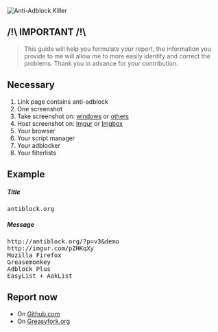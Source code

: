 ![Anti-Adblock Killer](https://raw.githubusercontent.com/reek/anti-adblock-killer/gh-pages/images/header.png)

## /!\ IMPORTANT /!\
> This guide will help you formulate your report, the information you provide to me will allow me to more easily identify and correct the problems. Thank you in advance for your contribution.


## Necessary
1. Link page contains anti-adblock
2. One screenshot
 1. Take screenshot on: [windows](http://www.7tutorials.com/how-use-snipping-tool) or [others](http://www.take-a-screenshot.org/)
 2. Host screenshot on: [Imgur](http://imgur.com/) or [Imgbox](http://imgbox.com/)
3. Your browser
4. Your script manager
5. Your adblocker
6. Your filterlists


## Example

##### Title
<pre>antiblock.org</pre>

##### Message
<pre>
http://antiblock.org/?p=v3&amp;demo
http://imgur.com/pZHKqXy
Mozilla Firefox
Greasemonkey
Adblock Plus
EasyList + AakList
</pre>

## Report now
* On [Github.com](https://github.com/reek/anti-adblock-killer/issues/new)
* On [Greasyfork.org](https://greasyfork.org/forum/post/discussion?script=735)

